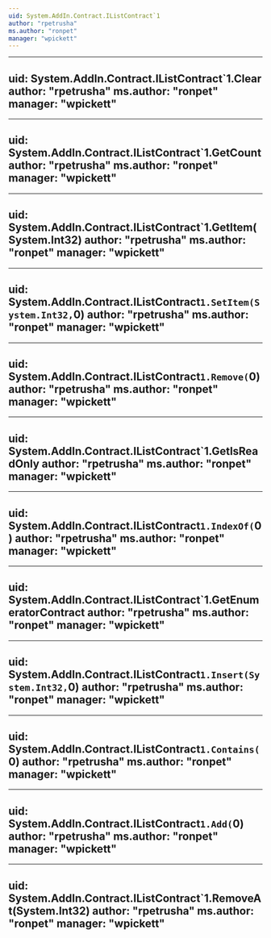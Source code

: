 ```yaml
---
uid: System.AddIn.Contract.IListContract`1
author: "rpetrusha"
ms.author: "ronpet"
manager: "wpickett"
---
```


---
uid: System.AddIn.Contract.IListContract`1.Clear
author: "rpetrusha"
ms.author: "ronpet"
manager: "wpickett"
---

---
uid: System.AddIn.Contract.IListContract`1.GetCount
author: "rpetrusha"
ms.author: "ronpet"
manager: "wpickett"
---

---
uid: System.AddIn.Contract.IListContract`1.GetItem(System.Int32)
author: "rpetrusha"
ms.author: "ronpet"
manager: "wpickett"
---

---
uid: System.AddIn.Contract.IListContract`1.SetItem(System.Int32,`0)
author: "rpetrusha"
ms.author: "ronpet"
manager: "wpickett"
---

---
uid: System.AddIn.Contract.IListContract`1.Remove(`0)
author: "rpetrusha"
ms.author: "ronpet"
manager: "wpickett"
---

---
uid: System.AddIn.Contract.IListContract`1.GetIsReadOnly
author: "rpetrusha"
ms.author: "ronpet"
manager: "wpickett"
---

---
uid: System.AddIn.Contract.IListContract`1.IndexOf(`0)
author: "rpetrusha"
ms.author: "ronpet"
manager: "wpickett"
---

---
uid: System.AddIn.Contract.IListContract`1.GetEnumeratorContract
author: "rpetrusha"
ms.author: "ronpet"
manager: "wpickett"
---

---
uid: System.AddIn.Contract.IListContract`1.Insert(System.Int32,`0)
author: "rpetrusha"
ms.author: "ronpet"
manager: "wpickett"
---

---
uid: System.AddIn.Contract.IListContract`1.Contains(`0)
author: "rpetrusha"
ms.author: "ronpet"
manager: "wpickett"
---

---
uid: System.AddIn.Contract.IListContract`1.Add(`0)
author: "rpetrusha"
ms.author: "ronpet"
manager: "wpickett"
---

---
uid: System.AddIn.Contract.IListContract`1.RemoveAt(System.Int32)
author: "rpetrusha"
ms.author: "ronpet"
manager: "wpickett"
---
